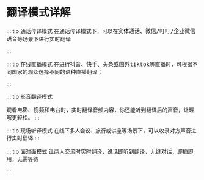 # 翻译模式详解

::: tip 通话传译模式
在通话传译模式下，可以在<big><code>实体通话、微信/叮叮/企业微信语音</code></big>等场景下进行实时翻译

:::

::: tip 在线直播模式
在进行<big><code>抖音、快手、头条或国外tiktok</code></big>等直播时，可根据不同国家的观众选择不同的语种直播翻译；

:::

::: tip 影音翻译模式

观看<big><code>电影、视频和电台</code></big>时，实时翻译音频内容，你还能听到翻译后的声音，让理解更轻松。
:::

::: tip 现场听译模式
在<font size=3><code>线下多人会议、旅行或讲座</code></font>等场景下，可以收录对方声音进行实时翻译
:::

::: tip 面对面模式
让两人交流时实时翻译，说话即听到翻译，<big><code>无缝对话</code></big>，即插即用，无需等待

:::
